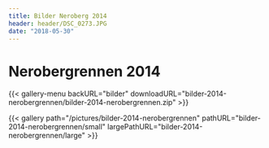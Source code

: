 ```yaml
---
title: Bilder Neroberg 2014
header: header/DSC_0273.JPG
date: "2018-05-30"
---
```


# Nerobergrennen 2014

{{< gallery-menu backURL="bilder" downloadURL="bilder-2014-nerobergrennen/bilder-2014-nerobergrennen.zip" >}}

{{< gallery path="/pictures/bilder-2014-nerobergrennen" pathURL="bilder-2014-nerobergrennen/small" largePathURL="bilder-2014-nerobergrennen/large" >}}
